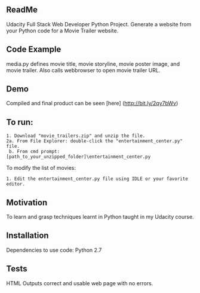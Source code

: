 ## ReadMe

Udacity Full Stack Web Developer Python Project. Generate a website from your Python code for a Movie Trailer website.

## Code Example

media.py defines movie title, movie storyline, movie poster image, and movie trailer. Also calls webbrowser to open movie trailer URL.

## Demo
Compiled and final product can be seen [here] (http://bit.ly/2qy7bWv)


## To run:

    1. Download "movie_trailers.zip" and unzip the file.
    2a. From File Explorer: double-click the "entertainment_center.py" file.
     b. From cmd prompt: [path_to_your_unzipped_folder]\entertainment_center.py

To modify the list of movies:

    1. Edit the entertainment_center.py file using IDLE or your favorite editor.

## Motivation

To learn and grasp techniques learnt in Python taught in my Udacity course.

## Installation

Dependencies to use code:
Python 2.7

## Tests

HTML Outputs correct and usable web page with no errors.

